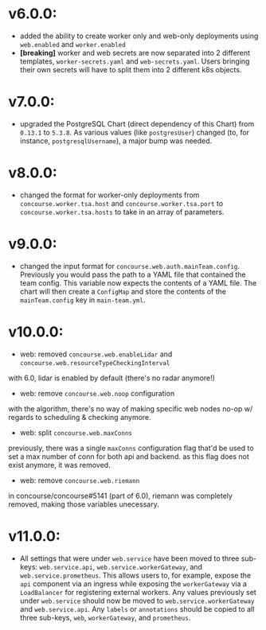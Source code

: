 # v6.0.0:

- added the ability to create worker only and web-only deployments using `web.enabled` and `worker.enabled`
- **[breaking]** worker and web secrets are now separated into 2 different templates, `worker-secrets.yaml` and `web-secrets.yaml`. Users bringing their own secrets will have to split them into 2 different k8s objects.

# v7.0.0:

- upgraded the PostgreSQL Chart (direct dependency of this Chart) from `0.13.1` to `5.3.8`. As various values (like `postgresUser`) changed (to, for instance, `postgresqlUsername`), a major bump was needed.

# v8.0.0:

- changed the format for worker-only deployments from `concourse.worker.tsa.host` and `concourse.worker.tsa.port` to `concourse.worker.tsa.hosts` to take in an array of parameters.

# v9.0.0:

- changed the input format for `concourse.web.auth.mainTeam.config`. Previously you would pass the path to a YAML file that contained the team config. This variable now expects the contents of a YAML file. The chart will then create a `ConfigMap` and store the contents of the `mainTeam.config` key in `main-team.yml`.

# v10.0.0:

- web: removed `concourse.web.enableLidar` and `concourse.web.resourceTypeCheckingInterval`

with 6.0, lidar is enabled by default (there's no radar anymore!)

- web: remove `concourse.web.noop` configuration

with the algorithm, there's no way of making specific web nodes no-op w/ regards to scheduling & checking anymore.

- web: split `concourse.web.maxConns`

previously, there was a single `maxConns` configuration flag that'd be used to set a max number of conn for both api and backend. as this flag does not exist anymore, it was removed.

- web: remove `concourse.web.riemann`

in concourse/concourse#5141 (part of 6.0), riemann was completely removed, making those variables unecessary.

# v11.0.0:

- All settings that were under `web.service` have been moved to three sub-keys: `web.service.api`, `web.service.workerGateway`, and `web.service.prometheus`. This allows users to, for example, expose the `api` component via an ingress while exposing the `workerGateway` via a `LoadBalancer` for registering external workers. Any values previously set under `web.service` should now be moved to `web.service.workerGateway` and `web.service.api`. Any `labels` or `annotations` should be copied to all three sub-keys, `web`, `workerGateway`, and `prometheus`.
